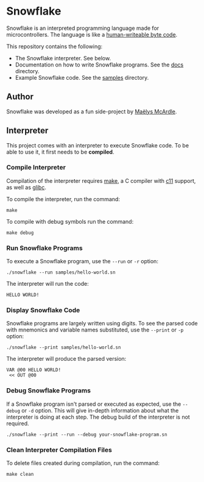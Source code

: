 # Snowflake

Snowflake is an interpreted programming language made for microcontrollers. 
The language is like a [human-writeable byte code][1].

This repository contains the following:

* The Snowflake interpreter. See below.
* Documentation on how to write Snowflake programs. See the [docs][1] directory. 
* Example Snowflake code. See the [samples][2] directory.

[1]: docs/
[2]: samples/

## Author

Snowflake was developed as a fun side-project by [Maëlys McArdle][3].

[3]: https://www.maelys.bio/

## Interpreter

This project comes with an interpreter to execute Snowflake code. 
To be able to use it, it first needs to be **compiled**.

### Compile Interpreter

Compilation of the interpreter requires [make][4], a C compiler 
with [c11][5] support, as well as [glibc][6].

To compile the interpreter, run the command:
```
make
```

To compile with debug symbols run the command:
```
make debug
```

[4]: https://en.wikipedia.org/wiki/Make_(software)
[5]: https://en.wikipedia.org/wiki/C11_(C_standard_revision)
[6]: https://en.wikipedia.org/wiki/GNU_C_Library

### Run Snowflake Programs

To execute a Snowflake program, use the `--run` or `-r` option:

```
./snowflake --run samples/hello-world.sn
```

The interpreter will run the code:

```
HELLO WORLD!
```

### Display Snowflake Code

Snowflake programs are largely written using digits. To see the parsed code with 
mnemonics and variable names substituted, use the `--print` or `-p` option:

```
./snowflake --print samples/hello-world.sn
```

The interpreter will produce the parsed version:

```
VAR @00 HELLO WORLD!
 << OUT @00
```

### Debug Snowflake Programs

If a Snowflake program isn't parsed or executed as expected, use
the `--debug` or `-d` option. This will give in-depth information 
about what the interpreter is doing at each step. The debug build of 
the interpreter is not required.

```
./snowflake --print --run --debug your-snowflake-program.sn
```

### Clean Interpreter Compilation Files

To delete files created during compilation, run the command:

```
make clean
```
